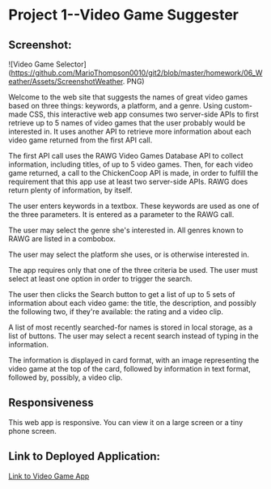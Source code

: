 
# Project 1--Video Game Suggester

## Screenshot:

![Video Game Selector](https://github.com/MarioThompson0010/git2/blob/master/homework/06_Weather/Assets/ScreenshotWeather.
PNG)


Welcome to the web site that suggests the names of great video games based on three things: keywords, a platform, and a genre.  Using custom-made CSS, this interactive web app consumes two server-side APIs to first retrieve up to 5 names of video games that the user probably would be interested in.  It uses another API to retrieve more information about each video game returned from the first API call.  

The first API call uses the RAWG Video Games Database API to collect information, including titles, of up to 5 video games.  Then, for each video game returned, a call to the ChickenCoop API is made, in order to fulfill the requirement that this app use at least two server-side APIs.  RAWG does return plenty of information, by itself.  

The user enters keywords in a textbox.  These keywords are used as one of the three parameters.  It is entered as a parameter to the RAWG call.  

The user may select the genre she's interested in.  All genres known to RAWG are listed in a combobox.

The user may select the platform she uses, or is otherwise interested in.  

The app requires only that one of the three criteria be used. The user must select at least one option in order to trigger the search.

The user then clicks the Search button to get a list of up to 5 sets of information about each video game: the title, the description, and possibly the following two, if they're available: the rating and a video clip.  

A list of most recently searched-for names is stored in local storage, as a list of buttons.  The user may select a recent search instead of typing in the information.

The information is displayed in card format, with an image representing the video game at the top of the card, followed by information in text format, followed by, possibly, a video clip.  

## Responsiveness

This web app is responsive. You can view it on a large screen or a tiny phone screen.

## Link to Deployed Application:

[Link to Video Game App](https://mariothompson0010.github.io/Project_1_develop/index.html)


